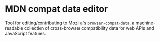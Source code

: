MDN compat data editor
=================

Tool for editing/contributing to Mozilla's [`browser-compat-data`](https://github.com/mdn/browser-compat-data/), a machine-readable collection of cross-browser compatibility data for web APIs and JavaScript features.
